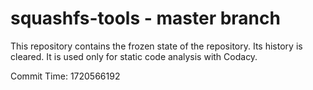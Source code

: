 # squashfs-tools - master branch

This repository contains the frozen state of the repository.
Its history is cleared. It is used only for static code
analysis with Codacy.

Commit Time: 1720566192